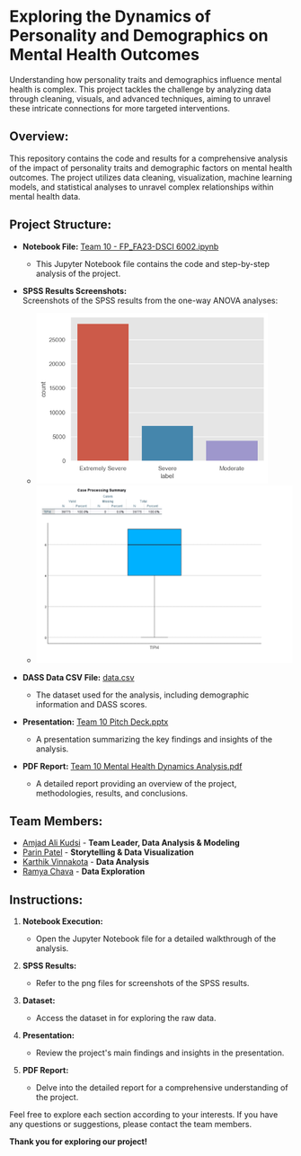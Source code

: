 # Exploring the Dynamics of Personality and Demographics on Mental Health Outcomes

Understanding how personality traits and demographics influence mental health is complex. This project tackles the challenge by analyzing data through cleaning, visuals, and advanced techniques, aiming to unravel these intricate connections for more targeted interventions.

## Overview:

This repository contains the code and results for a comprehensive analysis of the impact of personality traits and demographic factors on mental health outcomes. The project utilizes data cleaning, visualization, machine learning models, and statistical analyses to unravel complex relationships within mental health data.

## Project Structure:

- **Notebook File:** [Team 10 - FP_FA23-DSCI 6002.ipynb](https://github.com/Intro-to-Data-Science-Team-10/Analysis-of-Mental-Health-Dynamics/blob/main/Team%2010%20-%20FP_FA23-DSCI%206002.ipynb)
  - This Jupyter Notebook file contains the code and step-by-step analysis of the project.

- **SPSS Results Screenshots:** <br>
 Screenshots of the SPSS results from the one-way ANOVA analyses:
  - ![Alt Text](https://github.com/Intro-to-Data-Science-Team-10/Analysis-of-Mental-Health-Dynamics/blob/main/Picture1.png)
  - ![Alt Text](https://github.com/Intro-to-Data-Science-Team-10/Analysis-of-Mental-Health-Dynamics/blob/main/Picture2.png)

- **DASS Data CSV File:** [data.csv](https://github.com/Intro-to-Data-Science-Team-10/Analysis-of-Mental-Health-Dynamics/blob/main/data.csv)
  - The dataset used for the analysis, including demographic information and DASS scores.

- **Presentation:** [Team 10 Pitch Deck.pptx](https://github.com/Intro-to-Data-Science-Team-10/Analysis-of-Mental-Health-Dynamics/blob/main/Team%2010%20Pitch%20Deck.pptx)
  - A presentation summarizing the key findings and insights of the analysis.

- **PDF Report:** [Team 10 Mental Health Dynamics Analysis.pdf](https://github.com/Intro-to-Data-Science-Team-10/Analysis-of-Mental-Health-Dynamics/blob/main/Team%2010%20Mental%20Health%20Dynamics%20Analysis.pdf)
  - A detailed report providing an overview of the project, methodologies, results, and conclusions.

## Team Members:

- [Amjad Ali Kudsi](https://github.com/AmjadKudsi) - **Team Leader, Data Analysis & Modeling**
- [Parin Patel](https://github.com/Parinv014) - **Storytelling & Data Visualization**
- [Karthik Vinnakota](https://github.com/karthik-vinnakota) - **Data Analysis**
- [Ramya Chava](https://github.com/ramyachava412) - **Data Exploration**

## Instructions:

1. **Notebook Execution:**
   - Open the Jupyter Notebook file for a detailed walkthrough of the analysis.

2. **SPSS Results:**
   - Refer to the png files for screenshots of the SPSS results.

3. **Dataset:**
   - Access the dataset in for exploring the raw data.

4. **Presentation:**
   - Review the project's main findings and insights in the presentation.

5. **PDF Report:**
   - Delve into the detailed report for a comprehensive understanding of the project.

Feel free to explore each section according to your interests. If you have any questions or suggestions, please contact the team members.

**Thank you for exploring our project!**

